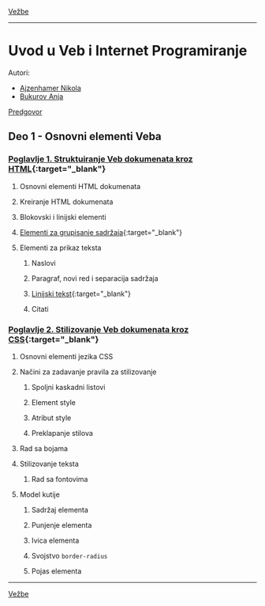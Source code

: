 [Vežbe](../README.md)

---

# Uvod u Veb i Internet Programiranje

Autori:

- [Ajzenhamer Nikola](https://www.nikolaajzenhamer.rs)
- [Bukurov Anja](http://www.math.rs/~anja_bukurov)

[Predgovor](./Poglavlja/Predgovor/README.md)

## Deo 1 - Osnovni elementi Veba

### [Poglavlje 1. Struktuiranje Veb dokumenata kroz HTML](./Poglavlja/HTML/README.md){:target="_blank"}

1. Osnovni elementi HTML dokumenata

2. Kreiranje HTML dokumenata

3. Blokovski i linijski elementi

4. [Elementi za grupisanje sadržaja](./Poglavlja/HTML/README.md#14-elementi-za-grupisanje-sadržaja){:target="_blank"}

5. Elementi za prikaz teksta

   1. Naslovi

   2. Paragraf, novi red i separacija sadržaja

   3. [Linijski tekst](./Poglavlja/HTML/README.md#153-linijski-tekst){:target="_blank"}

   4. Citati

### [Poglavlje 2. Stilizovanje Veb dokumenata kroz CSS](./Poglavlja/CSS/README.md){:target="_blank"}

1. Osnovni elementi jezika CSS

2. Načini za zadavanje pravila za stilizovanje
   
   1. Spoljni kaskadni listovi
   
   2. Element style
   
   3. Atribut style
   
   4. Preklapanje stilova

3. Rad sa bojama

4. Stilizovanje teksta
   
   1. Rad sa fontovima

5. Model kutije

   1. Sadržaj elementa

   2. Punjenje elementa

   3. Ivica elementa

   4. Svojstvo `border-radius`

   5. Pojas elementa

---

[Vežbe](../README.md)
